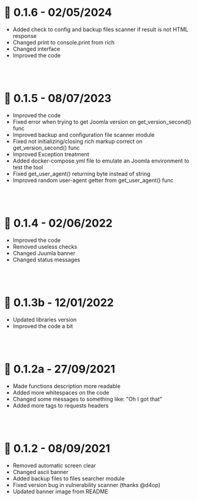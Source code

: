 # 🎉 0.1.6 - 02/05/2024
- Added check to config and backup files scanner if result is not HTML response
- Changed print to console.print from rich
- Changed interface
- Improved the code

<br><br>

# 🎉 0.1.5 - 08/07/2023
- Improved the code
- Fixed error when trying to get Joomla version on get_version_second() func
- Improved backup and configuration file scanner module
- Fixed not initializing/closing rich markup correct on get_version_second() func
- Improved Exception treatment
- Added docker-compose.yml file to emulate an Joomla environment to test the tool
- Fixed get_user_agent() returning byte instead of string
- Improved random user-agent getter from get_user_agent() func

<br><br>

# 🎉 0.1.4 - 02/06/2022
- Improved the code
- Removed useless checks
- Changed Juumla banner
- Changed status messages

<br><br>

# 🎉 0.1.3b - 12/01/2022
- Updated libraries version
- Improved the code a bit

<br><br>

# 🎉 0.1.2a - 27/09/2021
- Made functions description more readable
- Added more whitespaces on the code
- Changed some messages to something like: "Oh I got that"
- Added more tags to requests headers

<br><br>

# 🎉 0.1.2 - 08/09/2021
- Removed automatic screen clear
- Changed ascii banner
- Added backup files to files searcher module
- Fixed version bug in vulnerability scanner (thanks @d4op)
- Updated banner image from README
